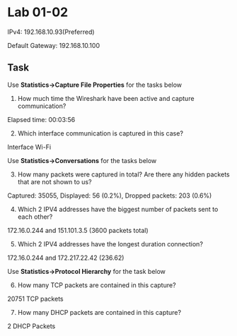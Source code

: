 # Lab 01-02

IPv4: 192.168.10.93(Preferred)

Default Gateway: 192.168.10.100

## Task

Use **Statistics->Capture File Properties** for the tasks below

1. How much time the Wireshark have been active and capture communication?

Elapsed time: 00:03:56

2. Which interface communication is captured in this case?

Interface Wi-Fi

Use **Statistics->Conversations** for the tasks below

3. How many packets were captured in total? Are there any hidden packets that are not shown to us?

Captured: 35055, Displayed: 56 (0.2%), Dropped packets: 203 (0.6%)

4. Which 2 IPV4 addresses have the biggest number of packets sent to each other?

172.16.0.244 and 151.101.3.5 (3600 packets total)

5. Which 2 IPV4 addresses have the longest duration connection?

172.16.0.244 and 172.217.22.42 (236.62)

Use **Statistics->Protocol Hierarchy** for the task below

6. How many TCP packets are contained in this capture?

20751 TCP packets

7. How many DHCP packets are contained in this capture?

2 DHCP Packets
